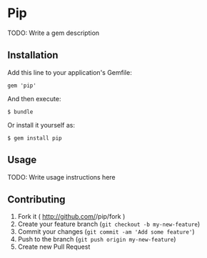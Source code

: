# Pip

TODO: Write a gem description

## Installation

Add this line to your application's Gemfile:

    gem 'pip'

And then execute:

    $ bundle

Or install it yourself as:

    $ gem install pip

## Usage

TODO: Write usage instructions here

## Contributing

1. Fork it ( http://github.com/<my-github-username>/pip/fork )
2. Create your feature branch (`git checkout -b my-new-feature`)
3. Commit your changes (`git commit -am 'Add some feature'`)
4. Push to the branch (`git push origin my-new-feature`)
5. Create new Pull Request
